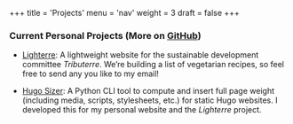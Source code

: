 +++
title = 'Projects'
menu = 'nav'
weight = 3
draft = false
+++
### Current Personal Projects (More on [GitHub](https://github.com/chbricout))

- [Lighterre](https://github.com/chbricout/Lighterre): A lightweight website for the sustainable development committee *Tributerre*. We’re building a list of vegetarian recipes, so feel free to send any you like to my email!

- [Hugo Sizer](https://github.com/chbricout/hugo-sizer): A Python CLI tool to compute and insert full page weight (including media, scripts, stylesheets, etc.) for static Hugo websites. I developed this for my personal website and the *Lighterre* project.
